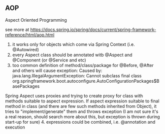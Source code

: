 AOP
----------------

Aspect Oriented Programming

see more at https://docs.spring.io/spring/docs/current/spring-framework-reference/html/aop.html

1. it works only for objects which come via Spring Context (i.e. @Autowired)
2. every Aspect class should be annotated witb @Aspect and @Component (or @Service and etc)
3. too common definition of method/class/package for @Before, @After and others will cause exception:
 Caused by: java.lang.IllegalArgumentException: Cannot subclass final class org.springframework.boot.autoconfigure.AutoConfigurationPackages$BasePackages
 
 Spring Aspect uses proxies and trying to create proxy for class with methods suitable to aspect expression. If aspect expression suitable to final method
 in class (and there are few such methods inherited from Object), it tries to "implement/generate" them and throws exception (I am not sure it's a real reason, 
 should search more about this, but exception is thrown during start-up for sure)
4. expressions could be combined, i.e. @annotation and execution
 
 
 